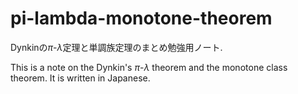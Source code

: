 # pi-lambda-monotone-theorem

Dynkinの$\pi$-$\lambda$定理と単調族定理のまとめ勉強用ノート.

This is a note on the Dynkin's $\pi$-$\lambda$ theorem and the monotone class theorem.
It is written in Japanese.